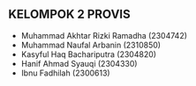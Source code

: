 ## KELOMPOK 2 PROVIS

- Muhammad Akhtar Rizki Ramadha (2304742)
- Muhammad Naufal Arbanin (2310850)
- Kasyful Haq Bachariputra (2304820)
- Hanif Ahmad Syauqi (2304330)
- Ibnu Fadhilah	(2300613)
